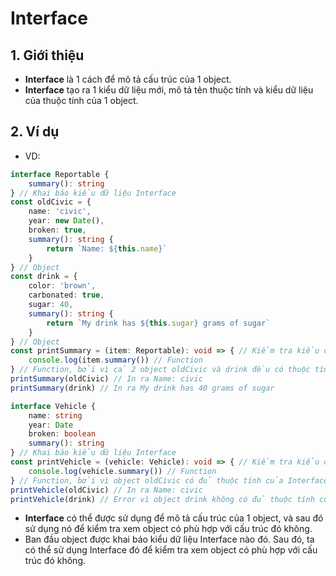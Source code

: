 # Interface
## 1. Giới thiệu
- **Interface** là 1 cách để mô tả cấu trúc của 1 object.
- **Interface** tạo ra 1 kiểu dữ liệu mới, mô tả tên thuộc tính và kiểu dữ liệu của thuộc tính của 1 object.

## 2. Ví dụ
- VD:
```typescript
interface Reportable {
    summary(): string
} // Khai báo kiểu dữ liệu Interface
const oldCivic = {
    name: 'civic',
    year: new Date(),
    broken: true,
    summary(): string {
        return `Name: ${this.name}`
    }
} // Object
const drink = {
    color: 'brown',
    carbonated: true,
    sugar: 40,
    summary(): string {
        return `My drink has ${this.sugar} grams of sugar`
    }
} // Object
const printSummary = (item: Reportable): void => { // Kiểm tra kiểu dữ liệu Interface của object item
    console.log(item.summary()) // Function
} // Function, bởi vì cả 2 object oldCivic và drink đều có thuộc tính summary nên có thể sử dụng interface Reportable
printSummary(oldCivic) // In ra Name: civic 
printSummary(drink) // In ra My drink has 40 grams of sugar

interface Vehicle {
    name: string
    year: Date
    broken: boolean
    summary(): string
} // Khai báo kiểu dữ liệu Interface
const printVehicle = (vehicle: Vehicle): void => { // Kiểm tra kiểu dữ liệu Interface của object vehicle
    console.log(vehicle.summary()) // Function
} // Function, bởi vì object oldCivic có đủ thuộc tính của Interface Vehicle
printVehicle(oldCivic) // In ra Name: civic
printVehicle(drink) // Error vì object drink không có đủ thuộc tính của Interface Vehicle
```
- **Interface** có thể được sử dụng để mô tả cấu trúc của 1 object, và sau đó sử dụng nó để kiểm tra xem object có phù hợp với cấu trúc đó không.
- Ban đầu object được khai báo kiểu dữ liệu Interface nào đó. Sau đó, ta có thể sử dụng Interface đó để kiểm tra xem object có phù hợp với cấu trúc đó không.